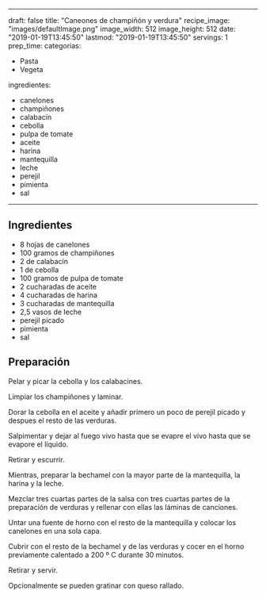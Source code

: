 
---
draft: false
title: "Caneones de champiñón y verdura"
recipe_image: "images/defaultImage.png"
image_width: 512
image_height: 512
date: "2019-01-19T13:45:50"
lastmod: "2019-01-19T13:45:50"
servings: 1
prep_time: 
categorias:
  - Pasta
  - Vegeta

ingredientes:
  - canelones
  - champiñones
  - calabacín
  - cebolla
  - pulpa de tomate
  - aceite
  - harina
  - mantequilla
  - leche
  - perejil
  - pimienta
  - sal
---

## Ingredientes
- 8 hojas de canelones
- 100 gramos de champiñones
- 2  de calabacín
- 1  de cebolla
- 100 gramos de pulpa de tomate
- 2 cucharadas de aceite
- 4 cucharadas de harina
- 3 cucharadas de mantequilla
- 2,5 vasos de leche
- perejil picado
- pimienta
- sal

## Preparación
Pelar y picar la cebolla y los calabacines.

Limpiar los champiñones y laminar.

Dorar la cebolla en el aceite y añadir primero un poco de perejil picado y despues el resto de las verduras.

Salpimentar y dejar al fuego vivo hasta que se evapre el vivo hasta que se evapore el líquido.

Retirar y escurrir.

Mientras, preparar la bechamel con la mayor parte de la mantequilla, la harina y la leche.

Mezclar tres cuartas partes de la salsa con tres cuartas partes de la preparación de verduras y rellenar con ellas las láminas de canciones.

Untar una fuente de horno con el resto de la mantequilla y colocar los canelones en una sola capa.

Cubrir con el resto de la bechamel y de las verduras y cocer en el horno previamente calentado a 200 º C durante 30 minutos.

Retirar y servir.



Opcionalmente se pueden gratinar con queso rallado.


